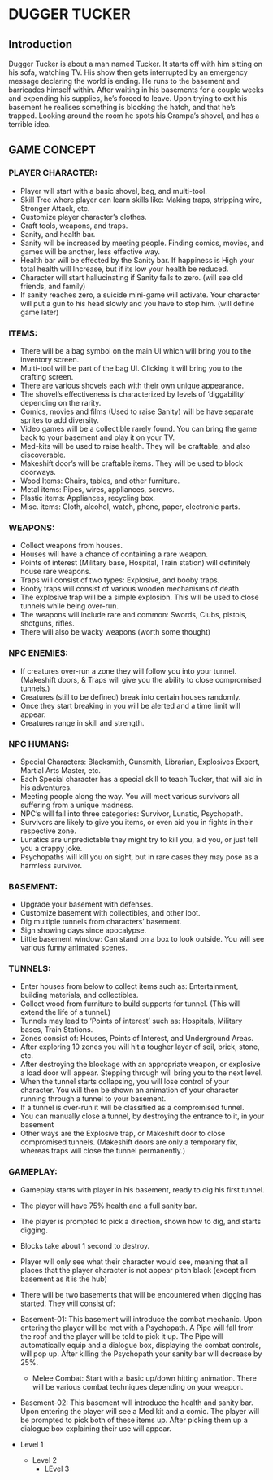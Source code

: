 # DUGGER TUCKER

## Introduction

Dugger Tucker is about a man named Tucker. It starts off with him sitting on his sofa, watching TV. His show then gets interrupted by an emergency message declaring the world is ending. He runs to the basement and barricades himself within. 
After waiting in his basements for a couple weeks and expending his supplies, he’s forced to leave. Upon trying to exit his basement he realises something is blocking the hatch, and that he’s trapped. Looking around the room he spots his Grampa’s shovel, and has a terrible idea.


## GAME CONCEPT 

### PLAYER CHARACTER:

-	Player will start with a basic shovel, bag, and multi-tool.
-	Skill Tree where player can learn skills like: Making traps, stripping wire, Stronger Attack, etc.
-	Customize player character’s clothes.
-	Craft tools, weapons, and traps.
-	Sanity, and health bar.
-	Sanity will be increased by meeting people. Finding comics, movies, and games will be another, less effective way.
-	Health bar will be effected by the Sanity bar. If happiness is High your total health will Increase, but if its low your health be reduced.
-	Character will start hallucinating if Sanity falls to zero. (will see old friends, and family)
-	If sanity reaches zero, a suicide mini-game will activate. Your character will put a gun to his head slowly and you have to stop him. (will define game later)

### ITEMS:

-	There will be a bag symbol on the main UI which will bring you to the inventory screen.
-	Multi-tool will be part of the bag UI. Clicking it will bring you to the crafting screen.
-	There are various shovels each with their own unique appearance. 
-	The shovel’s effectiveness is characterized by levels of ‘diggability’ depending on the rarity.
-	Comics, movies and films (Used to raise Sanity) will be have separate sprites to add diversity.
-	Video games will be a collectible rarely found. You can bring the game back to your basement and play it on your TV. 
-	Med-kits will be used to raise health. They will be craftable, and also discoverable.
-	Makeshift door’s will be craftable items. They will be used to block doorways.
-	Wood Items: Chairs, tables, and other furniture.
-	Metal items: Pipes, wires, appliances, screws.
-	Plastic items: Appliances, recycling box.
-	Misc. items: Cloth, alcohol, watch, phone, paper, electronic parts.

### WEAPONS:

-	Collect weapons from houses.
-	Houses will have a chance of containing a rare weapon.
-	Points of interest (Military base, Hospital, Train station) will definitely house rare weapons.
-	Traps will consist of two types: Explosive, and booby traps.
-	Booby traps will consist of various wooden mechanisms of death.
-	The explosive trap will be a simple explosion. This will be used to close tunnels while being over-run.
-	The weapons will include rare and common: Swords, Clubs, pistols, shotguns, rifles.
-	There will also be wacky weapons (worth some thought)

### NPC ENEMIES:

-	If creatures over-run a zone they will follow you into your tunnel. (Makeshift doors, & Traps will give you the ability to close compromised tunnels.)
-	Creatures (still to be defined) break into certain houses randomly.
-	Once they start breaking in you will be alerted and a time limit will appear.
-	Creatures range in skill and strength.

### NPC HUMANS:

-	Special Characters: Blacksmith, Gunsmith, Librarian, Explosives Expert, Martial Arts Master, etc.
-	Each Special character has a special skill to teach Tucker, that will aid in his adventures.
-	Meeting people along the way. You will meet various survivors all suffering from a unique madness.
-	NPC’s will fall into three categories: Survivor, Lunatic, Psychopath. 
-	Survivors are likely to give you items, or even aid you in fights in their respective zone.
-	Lunatics are unpredictable they might try to kill you, aid you, or just tell you a crappy joke.
-	Psychopaths will kill you on sight, but in rare cases they may pose as a harmless survivor.  

### BASEMENT:

-	Upgrade your basement with defenses.
-	Customize basement with collectibles, and other loot.
-	Dig multiple tunnels from characters’ basement.
-	Sign showing days since apocalypse.
-	Little basement window: Can stand on a box to look outside. You will see various funny animated scenes.

### TUNNELS:

-	Enter houses from below to collect items such as: Entertainment, building materials, and collectibles.
-	Collect wood from furniture to build supports for tunnel. (This will extend the life of a tunnel.)
-	Tunnels may lead to ‘Points of interest’ such as: Hospitals, Military bases, Train Stations.
-	Zones consist of: Houses, Points of Interest, and Underground Areas.
-	After exploring 10 zones you will hit a tougher layer of soil, brick, stone, etc.
-	After destroying the blockage with an appropriate weapon, or explosive a load door will appear. Stepping through will bring you to the next level. 
-	When the tunnel starts collapsing, you will lose control of your character. You will then be shown an animation of your character running through a tunnel to your basement.
-	If a tunnel is over-run it will be classified as a compromised tunnel. 
-	You can manually close a tunnel, by destroying the entrance to it, in your basement
-	Other ways are the Explosive trap, or Makeshift door to close compromised tunnels. (Makeshift doors are only a temporary fix, whereas traps will close the tunnel permanently.)

### GAMEPLAY:
*	Gameplay starts with player in his basement, ready to dig his first tunnel.
*	The player will have 75% health and a full sanity bar.
*	The player is prompted to pick a direction, shown how to dig, and starts digging.
*	Blocks take about 1 second to destroy.
*	Player will only see what their character would see, meaning that all places that the player character is not appear pitch black (except from basement as it is the hub)

*	There will be two basements that will be encountered when digging has started. They will consist of:
  *	Basement-01: This basement will introduce the combat mechanic. Upon entering the player will be met with a Psychopath. A Pipe will fall from the roof and the player will be told to pick it up. The Pipe will automatically equip and a dialogue box, displaying the combat controls, will pop up. After killing the Psychopath your sanity bar will decrease by 25%.  
    * Melee Combat: Start with a basic up/down hitting animation. There will be various combat techniques depending on your weapon.
 * Basement-02: This basement will introduce the health and sanity bar. Upon entering the player will see a Med kit and a comic. The player will be prompted to pick both of these items up. After picking them up a dialogue box explaining their use will appear.  
 * Level 1
    * Level 2
        * LEvel 3 

